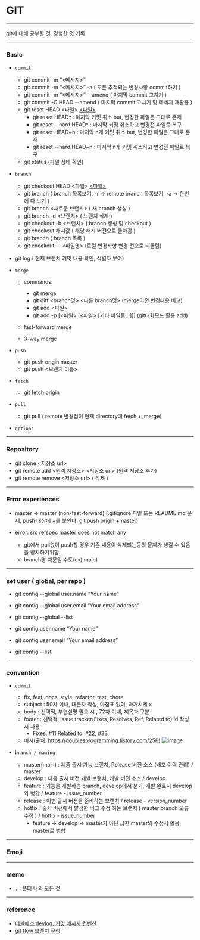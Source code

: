 # GIT

***

 git에 대해 공부한 것, 경험한 것 기록

***

### Basic

- `commit`
   - git commit -m “<메시지>”
   - git commit -m “<메시지>” -a ( 모든 추적되는 변경사항 commit하기 )
   - git commit -m “<메시지>” --amend ( 마지막 commit 고치기 )
   - git commit -C HEAD --amend ( 마지막 commit 고치기 및 메세지 재활용 )
   - git reset HEAD <파일> [<파일>]( 마지막커밋취소 )
     -  git reset HEAD^ : 마지막 커밋 취소 but, 변경한 파일은 그대로 존재
     -  git reset --hard HEAD^ : 마지막 커밋 취소하고 변경전 파일로 복구
     -  git reset HEAD~n : 마지막 n개 커밋 취소 but, 변경한 파일은 그대로 존재
     -  git reset --hard HEAD~n : 마지막 n개 커밋 취소하고 변경전 파일로 복구
   - git status (파일 상태 확인)

- `branch`
   - git checkout HEAD <파일> [<파일>]( 커밋없이스테이징된변경사항재설정 )
   - git branch ( branch 목록보기, -r -> remote branch 목록보기, -a -> 한번에 다 보기 )
   - git branch <새로운 브랜치> ( 새 branch 생성 )
   - git branch -d <브랜치> ( 브랜치 삭제 )
   - git checkout -b <브랜치> ( branch 생성 및 checkout )
   - git checkout 해시값 ( 해당 해시 버전으로 돌아감 )
   - git branch ( branch 목록 )
   - git checkout -- <파일명> (로컬 변경사항 변경 전으로 되돌림)


- git log ( 현재 브랜치 커밋 내용 확인, 식별자 부여)

- `merge`
   - commands:
      - git merge <branch name>
      - git diff <branch명> <다른 branch명> (merge이전 변경내용 비교)
      - git add <파일>
      - git add -p [<파일> [<파일> [기타 파일들…]]] (git대화모드 활용 add)


   - fast-forward merge
   - 3-way merge

- `push`
   - git push origin master
   - git push <remote> <브랜치 이름>

- `fetch`
   - git fetch origin

- `pull`
   - git pull ( remote 변경점이 현재 directory에 fetch +_merge)
- `options`

***

### Repository

- git clone <저장소 url>
- git remote add <원격 저장소> <저장소 url> (원격 저장소 추가)
- git remote remove <저장소 url> ( 삭제 )


***

### Error experiences

 - master -> master (non-fast-forward)
 (.gitignore 파일 또는 README.md 문제, push 대상에 +를 붙인다, git push origin +master)

 - error: src refspec master does not match any
    - git에서 pull없이 push할 경우 기존 내용이 삭제되는등의 문제가 생길 수 있음을 방지하기위함
    - branch명 때문일 수도(ex) main)

***

### set user ( global, per repo )

- git config --global user.name “Your name”
- git config --global user.email “Your email address”
- git config --global --list

- git config user.name “Your name”
- git config user.email “Your email address”
- git config --list

***

### convention

- `commit`
   - fix, feat, docs, style, refactor, test, chore
   - subject : 50자 이내, 대문자 작성, 마침표 없이, 과거시제 x
   - body : 선택적, 부연설명 필요 시 , 72자 이내, 제목과 구분
   - footer : 선택적, issue tracker(Fixes, Resolves, Ref, Related to) id 작성시 사용
      - Fixes: #11 Related to: #22, #33
   - 예시(출처: https://doublesprogramming.tistory.com/256)
![image](https://user-images.githubusercontent.com/15559593/139594227-99efdd72-dde9-4e95-bb4b-fdd3b676cff9.png)


- `branch / naming`
   - master(main) : 제품 출시 가능 브랜치, Release 버전 소스 (배포 이력 관리) / master
   - develop : 다음 출시 버전 개발 브랜치, 개발 버전 소스 / develop
   - feature : 기능을 개발하는 branch, develop에서 분기,  개발 완료시 develop와 병합 / feature - issue_number
   - release : 이번 출시 버전을 준비하는 브랜치 / release - version_number
   - hotfix : 출시 버전에서 발생한 버그 수정 하는 브랜치 ( master branch 오류 수정 ) / hotfix - issue_number
      - feature -> develop -> master가 아닌 급한 master의 수정시 활용, master로 병합

***

### Emoji

***

### memo

- `.` : 폴더 내의 모든 것


***

### reference
- [더블에스 devlog, 커밋 메시지 컨벤션](https://doublesprogramming.tistory.com/256)
- [git flow 브랜치 규칙](https://iamcho2.github.io/2021/03/22/branch-rule-git-flow)
